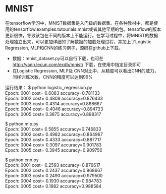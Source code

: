 
# MNIST

在tensorflow学习中，MNIST数据集是入门级的数据集。在各种教材中，都是使用的tensorflow.examples.tutourials.mnist或者其他早期的包。tensoflow的版本更新很快，导致该包在不同的版本上不能运行。在学习过程中，将MNIST的数据处理独立出来，可以更加详细的了解数据的加载处理过程，并加上了Logistic Regression, MLP和CNN的练习例子，源码在github上下载。

* 数据：mnist_dataset.py可以自行下载，也可在 http://yann.lecun.com/exdb/mnist/ 下载，在使用中指定目录即可
* 在Logistic Regression, MLP及 CNN对比中，从精度可以看出CNN的威力，同样训练次数，CNN的精度可以达到99%

运行结果：
$ python logistic_regression.py<br>
Epoch: 0001 cost= 0.6083 accuracy=0.781133<br>
Epoch: 0002 cost= 0.4808 accuracy=0.876433<br>
Epoch: 0003 cost= 0.4314 accuracy=0.888667<br>
Epoch: 0004 cost= 0.4046 accuracy=0.894733<br>
Epoch: 0005 cost= 0.3875 accuracy=0.898317<br>

$ python mlp.py<br>
Epoch: 0001 cost= 0.5855 accuracy=0.746833<br>
Epoch: 0002 cost= 0.4982 accuracy=0.864967<br>
Epoch: 0003 cost= 0.4333 accuracy=0.887717<br>
Epoch: 0004 cost= 0.3097 accuracy=0.901783<br>
Epoch: 0005 cost= 0.3945 accuracy=0.909750<br>

$ python cnn.py<br>
Epoch: 0001 cost= 0.2593 accuracy=0.879617<br>
Epoch: 0002 cost= 0.2437 accuracy=0.968667<br>
Epoch: 0003 cost= 0.2490 accuracy=0.979500<br>
Epoch: 0004 cost= 0.1930 accuracy=0.984783<br>
Epoch: 0005 cost= 0.1982 accuracy=0.988584<br>

